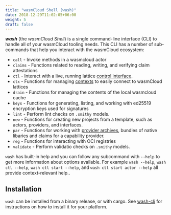 ```yaml
---
title: "wasmCloud Shell (wash)"
date: 2018-12-29T11:02:05+06:00
weight: 5
draft: false
---
```


**_wash_** (the _wasmCloud Shell_) is a single command-line interface (CLI) to handle all of your wasmCloud tooling needs. This CLI has a number of sub-commands that help you interact with the wasmCloud ecosystem:

* `call` - Invoke methods in a wasmcloud actor
* `claims` - Functions related to reading, writing, and verifying claim attestations
* `ctl` - Interact with a live, running lattice [control interface](../lattice-protocols/control-interface).
* `ctx` - Functions for managing [contexts](./contexts) to easily connect to wasmCloud lattices
* `drain` - Functions for managing the contents of the local wasmcloud cache
* `keys` - Functions for generating, listing, and working with ed25519 encryption keys used for signatures
* `lint` - Perform lint checks on `.smithy` models.
* `new` - Functions for creating new projects from a template, such as actors, providers, and interfaces.
* `par` - Functions for working with [provider archives](../host-runtime/provider-archive), bundles of native libaries and claims for a capability provider.
* `reg` - Functions for interacting with OCI registries
* `validate` - Perform validatio checks on `.smithy` models.

`wash` has built-in help and you can follow any subcommand with `--help` to get more information about options available. For example `wash --help`, `wash ctl --help`, `wash ctl start --help`, and `wash ctl start actor --help` all provide context-relevant help..

## Installation

`wash` can be installed from a binary release, or with cargo. See [wash-cli](https://github.com/wasmcloud/wash/) for instructions on how to install it for your platform.
